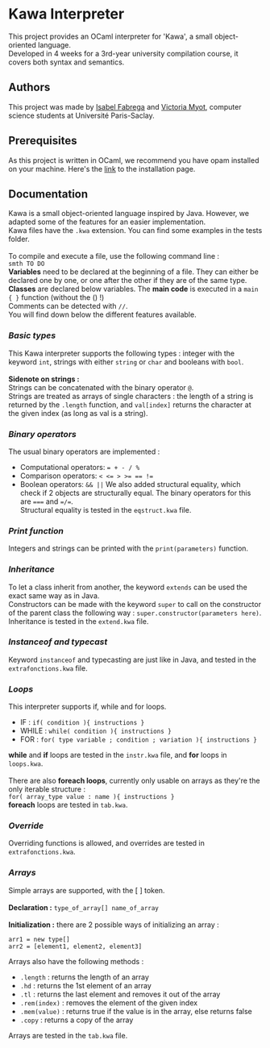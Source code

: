 
# Kawa Interpreter

This project provides an OCaml interpreter for 'Kawa', a small object-oriented language.\
Developed in 4 weeks for a 3rd-year university compilation course, it covers both syntax and semantics.
## Authors

This project was made by [Isabel Fabrega](https://github.com/im-f) and [Victoria Myot](https://github.com/vmfmyot), computer science students at Université Paris-Saclay.

## Prerequisites

As this project is written in OCaml, we recommend you have opam installed on your machine. Here's the [link](https://opam.ocaml.org/) to the installation page.

## Documentation

Kawa is a small object-oriented language inspired by Java. However, we adapted some of the features for an easier implementation.\
Kawa files have the `.kwa` extension. You can find some examples in the tests folder.\
\
To compile and execute a file, use the following command line :\
`smth TO DO`\
**Variables** need to be declared at the beginning of a file. They can either be declared one by one, or one after the other if they are of the same type. **Classes** are declared below variables. The **main code** is executed in a `main { }` function (without the () !)\
Comments can be detected with `//`.
\
You will find down below the different features available.



### _Basic types_
This Kawa interpreter supports the following types : integer with the keyword `int`, strings with either `string` or `char` and booleans with `bool`.\
\
**Sidenote on strings :**\
Strings can be concatenated with the binary operator `@`.\
Strings are treated as arrays of single characters : the length of a string is returned by the `.length` function, and `val[index]` returns the character at the given index (as long as val is a string).


### _Binary operators_
The usual binary operators are implemented :
- Computational operators: `= + - / %`
- Comparison operators: `< <= > >= == !=`
- Boolean operators: `&& ||`
We also added structural equality, which check if 2 objects are structurally equal. The binary operators for this are `===` and `=/=`.\
Structural equality is tested in the `eqstruct.kwa` file.


### _Print function_
Integers and strings can be printed with the `print(parameters)` function.

### _Inheritance_
To let a class inherit from another, the keyword `extends` can be used the exact same way as in Java.\
Constructors can be made with the keyword `super` to call on the constructor of the parent class the following way : `super.constructor(parameters here)`.\
Inheritance is tested in the `extend.kwa` file.

### _Instanceof and typecast_
Keyword `instanceof` and typecasting are just like in Java, and tested in the `extrafonctions.kwa` file.


### _Loops_
This interpreter supports if, while and for loops.
- IF : `if( condition ){ instructions }`
- WHILE : `while( condition ){ instructions }`
- FOR : `for( type variable ; condition ; variation ){ instructions }`


**while** and **if** loops are tested in the `instr.kwa` file, and **for** loops in `loops.kwa`.\
\
There are also **foreach loops**, currently only usable on arrays as they're the only iterable structure :\
`for( array_type value : name ){ instructions }`\
**foreach** loops are tested in `tab.kwa`.


### _Override_
Overriding functions is allowed, and overrides are tested in `extrafonctions.kwa`.


### _Arrays_
Simple arrays are supported, with the [ ] token.\
\
**Declaration :** `type_of_array[] name_of_array`\
\
**Initialization :** there are 2 possible ways of initializing an array :
```
arr1 = new type[]
arr2 = [element1, element2, element3]
```
Arrays also have the following methods :
- `.length` : returns the length of an array
- `.hd` : returns the 1st element of an array
- `.tl` : returns the last element and removes it out of the array
- `.rem(index)` : removes the element of the given index
- `.mem(value)` : returns true if the value is in the array, else returns false
- `.copy` : returns a copy of the array

Arrays are tested in the `tab.kwa` file.

